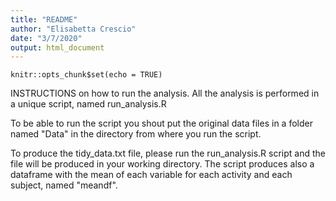 ```yaml
---
title: "README"
author: "Elisabetta Crescio"
date: "3/7/2020"
output: html_document
---
```


```{r setup, include=FALSE}
knitr::opts_chunk$set(echo = TRUE)
```

INSTRUCTIONS on how to run the analysis.
All the analysis is performed in a unique script, named run_analysis.R

To be able to run the script you shout put the original data files in a folder named "Data" in the directory from where you run the script.

To produce the tidy_data.txt file, please run the run_analysis.R script and the file will be produced
in your working directory. 
The script produces also a dataframe with the mean of each variable for each activity and each subject, named "meandf".